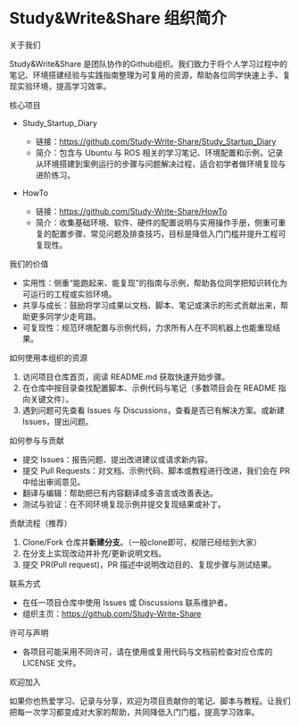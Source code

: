 # Study&Write&Share 组织简介

关于我们

Study&Write&Share 是团队协作的Github组织。我们致力于将个人学习过程中的笔记、环境搭建经验与实践指南整理为可复用的资源，帮助各位同学快速上手、复现实验环境，提高学习效率。

核心项目

- Study_Startup_Diary
  - 链接：https://github.com/Study-Write-Share/Study_Startup_Diary
  - 简介：包含与 Ubuntu 与 ROS 相关的学习笔记、环境配置和示例，记录从环境搭建到案例运行的步骤与问题解决过程，适合初学者做环境复现与进阶练习。

- HowTo
  - 链接：https://github.com/Study-Write-Share/HowTo
  - 简介：收集基础环境、软件、硬件的配置说明与实用操作手册，侧重可重复的配置步骤、常见问题及排查技巧，目标是降低入门门槛并提升工程可复现性。

我们的价值

- 实用性：侧重“能跑起来、能复现”的指南与示例，帮助各位同学把知识转化为可运行的工程或实验环境。
- 共享与成长：鼓励将学习成果以文档、脚本、笔记或演示的形式贡献出来，帮助更多同学少走弯路。
- 可复现性：规范环境配置与示例代码，力求所有人在不同机器上也能重现结果。

如何使用本组织的资源

1. 访问项目仓库首页，阅读 README.md 获取快速开始步骤。
2. 在仓库中按目录查找配置脚本、示例代码与笔记（多数项目会在 README 指向关键文件）。
3. 遇到问题可先查看 Issues 与 Discussions，查看是否已有解决方案。或新建Issues，提出问题。

如何参与与贡献

- 提交 Issues：报告问题、提出改进建议或请求新内容。
- 提交 Pull Requests：对文档、示例代码、脚本或教程进行改进，我们会在 PR 中给出审阅意见。
- 翻译与编辑：帮助把已有内容翻译成多语言或改善表达。
- 测试与验证：在不同环境复现示例并提交复现结果或补丁。

贡献流程（推荐）

1. Clone/Fork 仓库并**新建分支**。（一般clone即可，权限已经给到大家）
2. 在分支上实现改动并补充/更新说明文档。
3. 提交 PR(Pull request)，PR 描述中说明改动目的、复现步骤与测试结果。

联系方式

- 在任一项目仓库中使用 Issues 或 Discussions 联系维护者。
- 组织主页：https://github.com/Study-Write-Share

许可与声明

- 各项目可能采用不同许可，请在使用或复用代码与文档前检查对应仓库的 LICENSE 文件。

欢迎加入

如果你也热爱学习、记录与分享，欢迎为项目贡献你的笔记、脚本与教程。让我们把每一次学习都变成对大家的帮助，共同降低入门门槛，提高学习效率。
